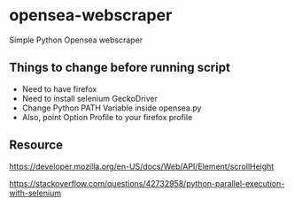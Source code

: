 # opensea-webscraper
Simple Python Opensea webscraper


## Things to change before running script
* Need to have firefox
* Need to install selenium GeckoDriver
* Change Python PATH Variable inside opensea.py
* Also, point Option Profile to your firefox profile


## Resource
https://developer.mozilla.org/en-US/docs/Web/API/Element/scrollHeight

https://stackoverflow.com/questions/42732958/python-parallel-execution-with-selenium
